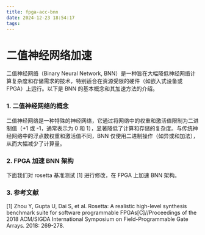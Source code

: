 ```yaml
---
title: fpga-acc-bnn
date: 2024-12-23 18:54:17
tags:
---
```


# 二值神经网络加速

二值神经网络（Binary Neural Network, BNN）是一种旨在大幅降低神经网络计算复杂度和存储需求的技术，特别适合在资源受限的硬件（如嵌入式设备或FPGA）上运行。以下是 BNN 的基本概念和其加速方法的介绍。



### 1. 二值神经网络的概念

二值神经网络是一种特殊的神经网络，它通过将网络中的权重和激活值限制为二进制值（+1 或 -1，通常表示为 0 和 1），显著降低了计算和存储的复杂度。与传统神经网络中的浮点数权重和激活值不同，BNN 仅使用二进制操作（如异或和加法），从而大幅减少了计算量。



### 2. FPGA 加速 BNN 架构

下面我们对 rosetta 基准测试 [1] 进行修改，在 FPGA 上加速 BNN 架构。





### 3. 参考文献

[1] Zhou Y, Gupta U, Dai S, et al. Rosetta: A realistic high-level synthesis benchmark suite for software programmable FPGAs[C]//Proceedings of the 2018 ACM/SIGDA International Symposium on Field-Programmable Gate Arrays. 2018: 269-278.
